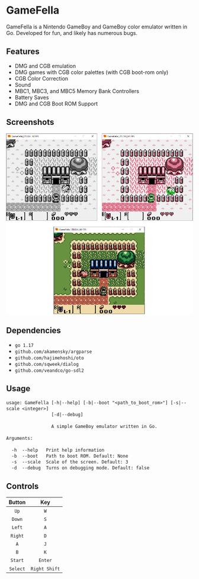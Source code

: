 # GameFella

GameFella is a Nintendo GameBoy and GameBoy color emulator written in Go. Developed for fun, and likely has numerous bugs.

## Features

- DMG and CGB emulation
- DMG games with CGB color palettes (with CGB boot-rom only)
- CGB Color Correction
- Sound
- MBC1, MBC3, and MBC5 Memory Bank Controllers
- Battery Saves
- DMG and CGB Boot ROM Support

## Screenshots

<img src="screenshots/zelda.png" width="600" >



## Dependencies

- `go 1.17`
- `github.com/akamensky/argparse`
- `github.com/hajimehoshi/oto`
- `github.com/sqweek/dialog`
- `github.com/veandco/go-sdl2`

## Usage

```
usage: GameFella [-h|--help] [-b|--boot "<path_to_boot_rom>"] [-s|--scale <integer>]
                 [-d|--debug]

                 A simple GameBoy emulator written in Go.

Arguments:

  -h  --help   Print help information
  -b  --boot   Path to boot ROM. Default: None
  -s  --scale  Scale of the screen. Default: 3
  -d  --debug  Turns on debugging mode. Default: false
```

## Controls

|   Button  |       Key        |
| :-----: | :-----------------: |
| `Up`    |     `W`     |
|   `Down`   | `S` |
|   `Left`   | `A` |
|   `Right`   |     `D`      |
|   `A`   |     `J`     |
|   `B`   |        `K`        |
|`Start`    |`Enter`|
|`Select`   |`Right Shift`|
